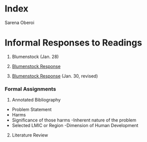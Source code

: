 # Index

Sarena Oberoi

# Informal Responses to Readings

1. Blumenstock (Jan. 28)

2. [Blumenstock Response ](https://github.com/Sarenaoberoi/Workshop1/blob/master/blumenstock.md)

3. [Blumenstock Response](Sarenaoberoi.github.io/Workshop1/blumenstock/) (Jan. 30, revised)  


### Formal Assignments

1. Annotated Bibliography
- Problem Statement
 - Harms
 - Significance of those harms
 -Inherent nature of the problem 
- Selected LMIC or Region 
-Dimension of Human Development 

2. Literature Review 
